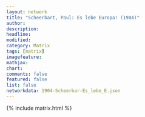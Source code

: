 ```yaml
---
layout: network
title: "Scheerbart, Paul: Es lebe Europa! (1904)"
author:
description:
headline:
modified:
category: Matrix
tags: [matrix]
imagefeature: 
mathjax: 
chart: 
comments: false
featured: false
list: false
networkdata: 1904-Scheerbar-Es_lebe_E.json
---
```

{% include matrix.html %}
